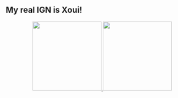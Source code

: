 ## My real IGN is Xoui!

<head>
<link rel="stylesheet" type="text/css" href="XoulMin.css">
</head>
<body>
 <div class="A"></div>
<div class="B"></div>
 <div class="cylinder"></div>

<div align="center">
  <a href="https://github.com/boulcair">
  <img height="180em" src="https://github-readme-stats.vercel.app/api?username=boulcair&show_icons=true&theme=dracula&include_all_commits=true&count_private=true"/>
  <img height="180em" src="https://github-readme-stats.vercel.app/api/top-langs/?username=PhoenixBA&layout=compact&langs_count=7&theme=dracula"/>
</div>
</body>
